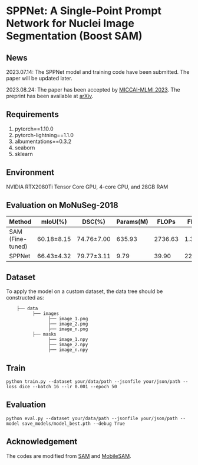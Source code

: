 # SPPNet: A Single-Point Prompt Network for Nuclei Image Segmentation (Boost SAM)

## News
2023.07.14: The SPPNet model and training code have been submitted. The paper will be updated later.

2023.08.24: The paper has been accepted by [MICCAI-MLMI 2023](https://sites.google.com/view/mlmi2023). The preprint has been available at [arXiv](https://arxiv.org/abs/2308.12231).

## Requirements
1. pytorch==1.10.0
2. pytorch-lightning==1.1.0
3. albumentations==0.3.2
4. seaborn
5. sklearn

## Environment
NVIDIA RTX2080Ti Tensor Core GPU, 4-core CPU, and 28GB RAM

## Evaluation on MoNuSeg-2018

| Method| mIoU(%) | DSC(%) | Params(M) | FLOPs | FPS |
|  ----  |  ----  | ----  | ----  | ----  | ----  |
| SAM (Fine-tuned) | 60.18±8.15 | 74.76±7.00 | 635.93 | 2736.63 | 1.39| 
| SPPNet  | 66.43±4.32 | 79.77±3.11 | 9.79 | 39.90 | 22.61 | 

## Dataset
To apply the model on a custom dataset, the data tree should be constructed as:
``` 
    ├── data
          ├── images
                ├── image_1.png
                ├── image_2.png
                ├── image_n.png
          ├── masks
                ├── image_1.npy
                ├── image_2.npy
                ├── image_n.npy
```
## Train
```
python train.py --dataset your/data/path --jsonfile your/json/path --loss dice --batch 16 --lr 0.001 --epoch 50 
```
## Evaluation
```
python eval.py --dataset your/data/path --jsonfile your/json/path --model save_models/model_best.pth --debug True
```
## Acknowledgement
The codes are modified from [SAM](https://github.com/facebookresearch/segment-anything) and [MobileSAM](https://github.com/ChaoningZhang/MobileSAM).

